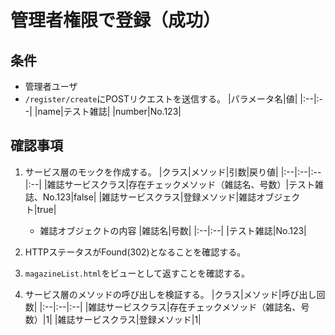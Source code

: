 # 管理者権限で登録（成功）

## 条件
- 管理者ユーザ
- `/register/create`にPOSTリクエストを送信する。
|パラメータ名|値|
|:--|:--|
|name|テスト雑誌|
|number|No.123|

## 確認事項
1. サービス層のモックを作成する。
|クラス|メソッド|引数|戻り値|
|:--|:--|:--|:--|
|雑誌サービスクラス|存在チェックメソッド（雑誌名、号数）|テスト雑誌、No.123|false|
|雑誌サービスクラス|登録メソッド|雑誌オブジェクト|true|

    - 雑誌オブジェクトの内容
    |雑誌名|号数|
    |:--|:--|
    |テスト雑誌|No.123|

1. HTTPステータスがFound(302)となることを確認する。

1. `magazineList.html`をビューとして返すことを確認する。

1. サービス層のメソッドの呼び出しを検証する。
|クラス|メソッド|呼び出し回数|
|:--|:--|:--|
|雑誌サービスクラス|存在チェックメソッド（雑誌名、号数）|1|
|雑誌サービスクラス|登録メソッド|1|
